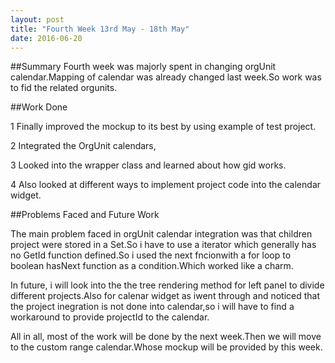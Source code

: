 ```yaml
---
layout: post
title: "Fourth Week 13rd May - 18th May"
date: 2016-06-20
---
```


##Summary
Fourth week was majorly spent in changing orgUnit calendar.Mapping of calendar was already changed last week.So work was to fid the related orgunits.

##Work Done

1 Finally improved the mockup to its best by using example of test project.

2 Integrated the OrgUnit calendars,

3 Looked into the wrapper class and learned about how gid works.

4 Also looked at different ways to implement project code into the calendar widget.

##Problems Faced and Future Work

The main problem faced in orgUnit calendar integration was that children project were stored in a Set.So i have to use a iterator which generally has no GetId function defined.So i used the next fncionwith a for loop to boolean hasNext function as a condition.Which worked like a charm.

In future, i will look into the the tree rendering method for left panel to divide different projects.Also for calenar widget as iwent through and noticed that the project inegration is not done into calendar,so i will have to find a workaround to provide projectId to the calendar.

All in all, most of the work will be done by the next week.Then we will move to the custom range calendar.Whose mockup will be provided by this week.